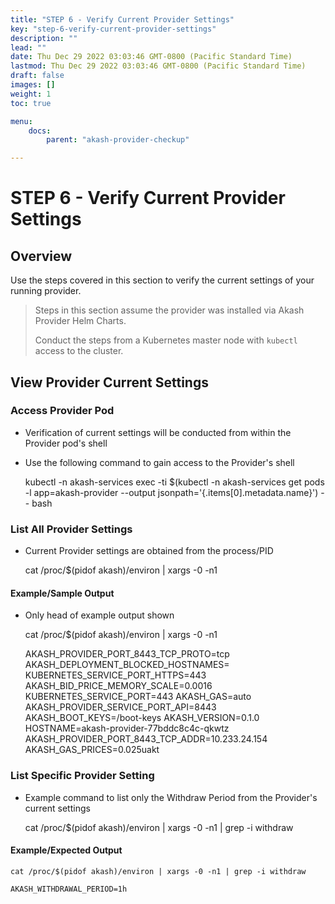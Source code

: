 ```yaml
---
title: "STEP 6 - Verify Current Provider Settings"
key: "step-6-verify-current-provider-settings"
description: ""
lead: ""
date: Thu Dec 29 2022 03:03:46 GMT-0800 (Pacific Standard Time)
lastmod: Thu Dec 29 2022 03:03:46 GMT-0800 (Pacific Standard Time)
draft: false
images: []
weight: 1
toc: true

menu:
    docs:
        parent: "akash-provider-checkup"

---
```

STEP 6 - Verify Current Provider Settings
=========================================

Overview
--------

Use the steps covered in this section to verify the current settings of your running provider.

> Steps in this section assume the provider was installed via Akash Provider Helm Charts.
> 
> Conduct the steps from a Kubernetes master node with `kubectl` access to the cluster.

View Provider Current Settings
------------------------------

### Access Provider Pod

*   Verification of current settings will be conducted from within the Provider pod's shell
*   Use the following command to gain access to the Provider's shell

    kubectl -n akash-services exec -ti $(kubectl -n akash-services get pods -l app=akash-provider --output jsonpath='{.items[0].metadata.name}') -- bash
    

### List All Provider Settings

*   Current Provider settings are obtained from the process/PID

    cat /proc/$(pidof akash)/environ | xargs -0 -n1
    

#### Example/Sample Output

*   Only head of example output shown

    cat /proc/$(pidof akash)/environ | xargs -0 -n1
    
    AKASH_PROVIDER_PORT_8443_TCP_PROTO=tcp
    AKASH_DEPLOYMENT_BLOCKED_HOSTNAMES=
    KUBERNETES_SERVICE_PORT_HTTPS=443
    AKASH_BID_PRICE_MEMORY_SCALE=0.0016
    KUBERNETES_SERVICE_PORT=443
    AKASH_GAS=auto
    AKASH_PROVIDER_SERVICE_PORT_API=8443
    AKASH_BOOT_KEYS=/boot-keys
    AKASH_VERSION=0.1.0
    HOSTNAME=akash-provider-77bddc8c4c-qkwtz
    AKASH_PROVIDER_PORT_8443_TCP_ADDR=10.233.24.154
    AKASH_GAS_PRICES=0.025uakt
    

### List Specific Provider Setting

*   Example command to list only the Withdraw Period from the Provider's current settings

    cat /proc/$(pidof akash)/environ | xargs -0 -n1 | grep -i withdraw
    

#### Example/Expected Output

    cat /proc/$(pidof akash)/environ | xargs -0 -n1 | grep -i withdraw
    
    AKASH_WITHDRAWAL_PERIOD=1h